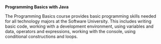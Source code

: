**Programming Basics with Java**

The Programming Basics course provides basic programming skills needed for all technology majors at the Software University. This includes writing basic code, working with a development environment, using variables and data, operators and expressions, working with the console, using conditional constructions and loops.
